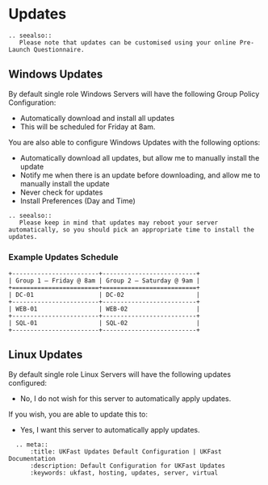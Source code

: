 # Updates
```eval_rst
.. seealso::
   Please note that updates can be customised using your online Pre-Launch Questionnaire.
```
## Windows Updates

By default single role Windows Servers will have the following Group Policy Configuration:

- Automatically download and install all updates 
- This will be scheduled for Friday at 8am. 

You are also able to configure Windows Updates with the following options:

- Automatically download all updates, but allow me to manually install the update
- Notify me when there is an update before downloading, and allow me to manually install the update
- Never check for updates
- Install Preferences (Day and Time)
```eval_rst
.. seealso::
   Please keep in mind that updates may reboot your server automatically, so you should pick an appropriate time to install the updates.
```
### Example Updates Schedule

```eval_rst
+------------------------+--------------------------+
| Group 1 – Friday @ 8am | Group 2 – Saturday @ 9am |
+========================+==========================+
| DC-01                  | DC-02                    |
+------------------------+--------------------------+
| WEB-01                 | WEB-02                   |
+------------------------+--------------------------+
| SQL-01                 | SQL-02                   |
+------------------------+--------------------------+
```

## Linux Updates

By default single role Linux Servers will have the following updates configured:

- No, I do not wish for this server to automatically apply updates.

If you wish, you are able to update this to: 

- Yes, I want this server to automatically apply updates.

```eval_rst
  .. meta::
      :title: UKFast Updates Default Configuration | UKFast Documentation
      :description: Default Configuration for UKFast Updates
      :keywords: ukfast, hosting, updates, server, virtual

